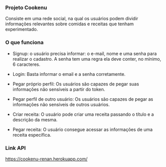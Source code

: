 ### Projeto Cookenu

Consiste em uma rede social, na qual os usuários podem dividir informações relevantes sobre comidas e receitas que tenham experimentado. 

### O que funciona
- Signup: o usuário precisa informar: o e-mail, nome e uma senha para realizar o cadastro. A senha tem uma regra ela deve conter, no mínimo, 6 caracteres.

- Login: Basta informar o email e a senha corretamente.

- Pegar próprio perfil: Os usuários são capazes de pegar suas informações não sensíveis a partir do token.

- Pegar perfil de outro usuário: Os usuários são capazes de pegar as informações não sensíveis de outros usuários.

- Criar receita: O usuário pode criar uma receita passando o título e a descrição da mesma.

- Pegar receita: O usuário consegue acessar as informações de uma receita específica.


### Link API
https://cookenu-renan.herokuapp.com/

